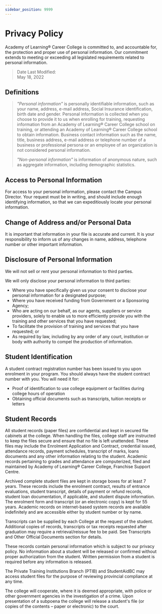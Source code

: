 ```yaml
---
sidebar_position: 9999
---
```


# Privacy Policy
Academy of Learning® Career College is committed to, and accountable for, the protection and proper use of personal information. Our commitment extends to meeting or exceeding all legislated requirements related to personal information.

> Date Last Modified:  
> May 18, 2022

## Definitions

> *"Personal information"* is personally identifiable information, such as your name, address, e-mail address, Social Insurance identification, birth date and gender. Personal information is collected when you choose to provide it to us when enrolling for training, requesting information from an Academy of Learning® Career College school on training, or attending an Academy of Learning® Career College school to obtain information. Business contact information such as the name, title, business address, e-mail address or telephone number of a business or professional persona or an employee of an organization is not considered personal information.
> 
> *"Non-personal information"* is information of anonymous nature, such as aggregate information, including demographic statistics.


## Access to Personal Information
For access to your personal information, please contact the Campus Director. Your request must be in writing, and should include enough identifying information, so that we can expeditiously locate your personal information.

## Change of Address and/or Personal Data
It is important that information in your file is accurate and current. It is your responsibility to inform us of any changes in name, address, telephone number or other important information.

## Disclosure of Personal Information
We will not sell or rent your personal information to third parties.

We will only disclose your personal information to third parties:
- Where you have specifically given us your consent to disclose your personal information for a designated purpose;
- Where you have received funding from Government or a Sponsoring Agency;
- Who are acting on our behalf, as our agents, suppliers or service providers, solely to enable us to more efficiently provide you with the training and other services that you have requested;
- To facilitate the provision of training and services that you have requested; or
- As required by law, including by any order of any court, institution or body with authority to compel the production of information.

## Student Identification
A student contract registration number has been issued to you upon enrolment in your program. You should always have the student contract number with you. You will need it for:
- Proof of identification to use college equipment or facilities during college hours of operation
- Obtaining official documents such as transcripts, tuition receipts or letters

## Student Records
All student records (paper files) are confidential and kept in secured file cabinets at the college. When handling the files, college staff are instructed to keep the files secure and ensure that no file is left unattended. These files may include the Enrolment Application and Contract, credential issued, attendance records, payment schedules, transcript of marks, loans documents and any other information relating to the student. Academic records pertaining to grades and attendance are computerized, filed and maintained by Academy of Learning® Career College, Franchise Support Centre.

Archived complete student files are kept in storage boxes for at least 7 years. These records include the enrolment contract, results of entrance evaluations, student transcript, details of payment or refund records, student loan documentation, if applicable, and student dispute information. The enrolment form and transcript (or an electronic copy) is kept for 55 years. Academic records on internet-based system records are available indefinitely and are accessible either by student number or by name.

Transcripts can be supplied by each College at the request of the student. Additional copies of records, transcripts or tax receipts requested after graduation may require a retrieval/reissue fee to be paid. See Transcripts and Other Official Documents section for details.

These records contain personal information which is subject to our privacy policy. No information about a student will be released or confirmed without proper authorization from the student. Written permission from a student is required before any information is released.

The Private Training Institutions Branch (PTIB) and StudentAidBC may access student files for the purpose of reviewing provincial compliance at any time.

The college will cooperate, where it is deemed appropriate, with police or other government agencies in the investigation of a crime. Upon presentation of a subpoena the college will release a student's file (or copies of the contents – paper or electronic) to the court.

